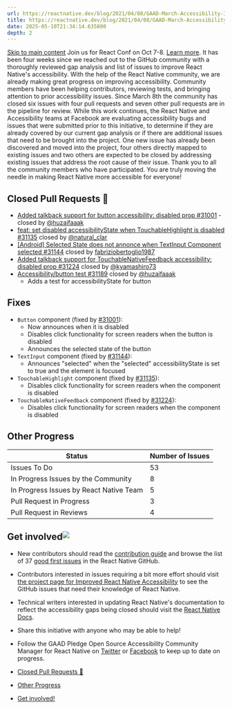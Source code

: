 ```yaml
---
url: https://reactnative.dev/blog/2021/04/08/GAAD-March-Accessibility-Issue-Update
title: https://reactnative.dev/blog/2021/04/08/GAAD-March-Accessibility-Issue-Update
date: 2025-05-10T21:34:14.635800
depth: 2
---
```


[Skip to main content](https://reactnative.dev/blog/2021/04/08/GAAD-March-Accessibility-Issue-Update#__docusaurus_skipToContent_fallback)
Join us for React Conf on Oct 7-8. [Learn more](https://conf.react.dev).
It has been four weeks since we reached out to the GitHub community with a thoroughly reviewed gap analysis and list of issues to improve React Native's accessibility. With the help of the React Native community, we are already making great progress on improving accessibility. Community members have been helping contributors, reviewing tests, and bringing attention to prior accessibility issues. Since March 8th the community has closed six issues with four pull requests and seven other pull requests are in the pipeline for review.
While this work continues, the React Native and Accessibility teams at Facebook are evaluating accessibility bugs and issues that were submitted prior to this initiative, to determine if they are already covered by our current gap analysis or if there are additional issues that need to be brought into the project. One new issue has already been discovered and moved into the project, four others directly mapped to existing issues and two others are expected to be closed by addressing existing issues that address the root cause of their issue.
Thank you to all the community members who have participated. You are truly moving the needle in making React Native more accessible for everyone!
## Closed Pull Requests 🎉[​](https://reactnative.dev/blog/2021/04/08/GAAD-March-Accessibility-Issue-Update#closed-pull-requests- "Direct link to Closed Pull Requests 🎉")
  * [Added talkback support for button accessibility: disabled prop #31001](https://github.com/facebook/react-native/pull/31001) - closed by [@huzaifaaak ](https://twitter.com/huzaifaaak)
  * [feat: set disabled accessibilityState when TouchableHighlight is disabled #31135](https://github.com/facebook/react-native/pull/31135) closed by [@natural_clar](https://twitter.com/natural_clar)
  * [[Android] Selected State does not annonce when TextInput Component selected #31144](https://github.com/facebook/react-native/pull/31144) closed by [fabriziobertoglio1987](https://fabriziobertoglio.xyz/)
  * [Added talkback support for TouchableNativeFeedback accessibility: disabled prop #31224](https://github.com/facebook/react-native/pull/31224) closed by [@kyamashiro73](https://twitter.com/kyamashiro73)
  * [Accessibility/button test #31189](https://github.com/facebook/react-native/pull/31189) closed by [@huzaifaaak ](https://twitter.com/huzaifaaak)
    * Adds a test for accessibilityState for button


## Fixes[​](https://reactnative.dev/blog/2021/04/08/GAAD-March-Accessibility-Issue-Update#fixes "Direct link to Fixes")
  * `Button` component (fixed by [#31001](https://github.com/facebook/react-native/pull/31001)):
    * Now announces when it is disabled
    * Disables click functionality for screen readers when the button is disabled
    * Announces the selected state of the button
  * `TextInput` component (fixed by [#31144](https://github.com/facebook/react-native/pull/31144)):
    * Announces "selected" when the "selected" accessibilityState is set to true and the element is focused
  * `TouchableHighlight` component (fixed by [#31135](https://github.com/facebook/react-native/pull/31135)):
    * Disables click functionality for screen readers when the component is disabled
  * `TouchableNativeFeedback` component (fixed by [#31224](https://github.com/facebook/react-native/pull/31224)):
    * Disables click functionality for screen readers when the component is disabled


## Other Progress[​](https://reactnative.dev/blog/2021/04/08/GAAD-March-Accessibility-Issue-Update#other-progress "Direct link to Other Progress")
Status| Number of Issues  
---|---  
Issues To Do| 53  
In Progress Issues by the Community| 8  
In Progress Issues by React Native Team| 5  
Pull Request in Progress| 3  
Pull Request in Reviews| 4  
## Get involved![​](https://reactnative.dev/blog/2021/04/08/GAAD-March-Accessibility-Issue-Update#get-involved "Direct link to Get involved!")
  * New contributors should read the [contribution guide](https://github.com/facebook/react-native/blob/master/CONTRIBUTING.md) and browse the list of 37 [good first issues](https://github.com/facebook/react-native/issues?q=is%3Aopen+is%3Aissue+label%3A%22Good+first+issue%22+label%3AAccessibility) in the React Native GitHub.
  * Contributors interested in issues requiring a bit more effort should visit [the project page for Improved React Native Accessibility](https://github.com/facebook/react-native/projects/15) to see the GitHub issues that need their knowledge of React Native.
  * Technical writers interested in updating React Native's documentation to reflect the accessibility gaps being closed should visit the [React Native Docs](https://github.com/facebook/react-native-website#-overview).
  * Share this initiative with anyone who may be able to help!
  * Follow the GAAD Pledge Open Source Accessibility Community Manager for React Native on [Twitter](https://twitter.com/alexmarlette) or [Facebook](https://www.facebook.com/React-Native-Open-Source-Accessibility-Community-Manager-102732258549941) to keep up to date on progress.


  * [Closed Pull Requests 🎉](https://reactnative.dev/blog/2021/04/08/GAAD-March-Accessibility-Issue-Update#closed-pull-requests-)
  * [Other Progress](https://reactnative.dev/blog/2021/04/08/GAAD-March-Accessibility-Issue-Update#other-progress)
  * [Get involved!](https://reactnative.dev/blog/2021/04/08/GAAD-March-Accessibility-Issue-Update#get-involved)



